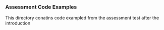 ### Assessment Code Examples
This directory conatins code exampled from the assessment test after the introduction